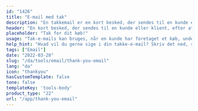 ```yaml
---
id: "1426"
title: "E-mail med tak"
description: "En takkemail er en kort besked, der sendes til en kunde eller klient, efter at vedkommende har foretaget et køb, underskrevet en kontrakt eller gennemført en anden handling. Formålet med en takkemail er at vise anerkendelse for forretningen og at opbygge goodwill og et godt forhold."
header: "En kort besked, der sendes til en kunde eller klient, efter at de har gennemført en handling."
placeholder: "Tak for dit køb!"
usage: "Tak-e-mails kan bruges, når en kunde har foretaget et køb, underskrevet en kontrakt eller gennemført en anden handling."
help_hint: "Hvad vil du gerne sige i din takke-e-mail? Skriv det ned, så hjælper vi dig med at skabe en stilistisk e-mail."
tags: ["Email"]
date: "2022-03-28"
slug: "/da/tools/email/thank-you-email"
lang: "da"
icon: "thankyou"
hasCustomTemplate: false
tone: false
templateKey: 'tools-body'
product_type: "22"
url: "/app/thank-you-email"
---
```

